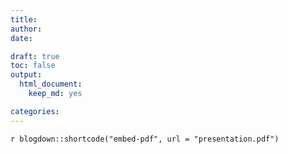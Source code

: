 ```yaml
---
title: 
author: 
date: 

draft: true
toc: false
output:
  html_document:
    keep_md: yes  

categories:
---
```


`r blogdown::shortcode("embed-pdf", url = "presentation.pdf")`
